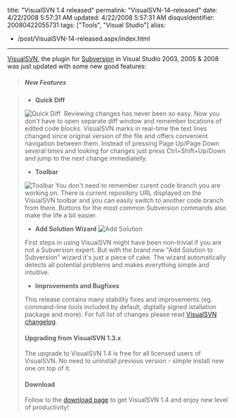 title: "VisualSVN 1.4 released"
permalink: "VisualSVN-14-released"
date: 4/22/2008 5:57:31 AM
updated: 4/22/2008 5:57:31 AM
disqusIdentifier: 20080422055731
tags: ["Tools", "Visual Studio"]
alias:
 - /post/VisualSVN-14-released.aspx/index.html
---
[VisualSVN](http://www.visualsvn.com/release-1.4.html), the plugin for [Subversion](http://subversion.tigris.org/) in Visual Studio 2003, 2005 & 2008 was just updated with some new good features:

> ##### New Features
<!-- more -->
> 
> *   **Quick Diff**
> 
> ![Quick Diff](http://www.visualsvn.com/images/release-1.4-quickdiff.png) 
> Reviewing changes has never been so easy. Now you don't have to open separate diff window and remember locations of edited code blocks. VisualSVN marks in real-time the text lines changed since original version of the file and offers convenient navigation between them.
> Instead of pressing Page Up/Page Down several times and looking for changes just press Ctrl+Shift+Up/Down and jump to the next change immediatelly.
> 
> *   **Toolbar**
> 
> ![Toolbar](http://www.visualsvn.com/images/release-1.4-toolbar.png)
> You don't need to remember curent code branch you are working on. There is current repository URL displayed on the VisualSVN toolbar and you can easily switch to another code branch from there. Buttons for the most common Subversion commands also make the life a bit easier.
> 
> *   **Add Solution Wizard**
> ![Add Solution](http://www.visualsvn.com/images/release-1.4-addsolution.png)
> 
> First steps in using VisualSVN might have been non-trivial if you are not a Subversion expert. But with the brand new "Add Solution to Subversion" wizard it's just a piece of cake. The wizard automatically detects all potential problems and makes everything simple and intuitive.
> 
> *   **Improvements and Bugfixes**
> 
> This release contains many stability fixes and improvements (eg. command-line tools included by default, digitally signed istallation package and more). For full list of changes please read [VisualSVN changelog](http://www.visualsvn.com/changelog.html#v1.4).
> 
> #### Upgrading from VisualSVN 1.3.x
> 
> The upgrade to VisualSVN 1.4 is free for all licensed users of VisualSVN. No need to uninstall previous version - simple install new one on top of it.
> 
> #### Download
> 
> Follow to the [download page](http://www.visualsvn.com/download.html) to get VisualSVN 1.4 and enjoy new level of productivity!

